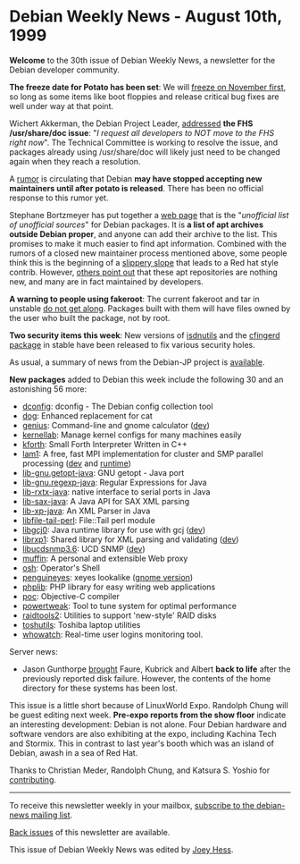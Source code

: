 
Debian Weekly News - August 10th, 1999
======================================



**Welcome** to the 30th issue of Debian Weekly News, a newsletter
for the Debian developer community.




**The freeze date for Potato has been set**: We will
[freeze on November first](https://lists.debian.org/debian-devel-announce-9908/msg00007.html), so long as some items like boot floppies and
release critical bug fixes are well under way at that point.




Wichert Akkerman, the Debian Project Leader,
[addressed](https://lists.debian.org/debian-devel-announce-9908/msg00005.html) **the FHS /usr/share/doc issue**: "*I request all developers to
NOT move to the FHS right now*". The Technical Committee is working to
resolve the issue, and packages already using /usr/share/doc will likely
just need to be changed again when they reach a resolution.





A [rumor](https://lists.debian.org/debian-devel-9908/msg00245.html)
is circulating that Debian **may have stopped accepting new maintainers until
after potato is released**. There has been no official response to this rumor
yet.




Stephane Bortzmeyer has put together a
[web
page](http://www.internatif.org/bortzmeyer/debian/apt-sources/) that is the "*unofficial list of unofficial sources*" for
Debian packages. It is **a list of apt archives outside Debian proper**,
and anyone can add their archive to the list. This promises to make it much
easier to find apt information. Combined with the rumors of a closed new
maintainer process mentioned above, some people think this is the beginning
of a [slippery slope](https://lists.debian.org/debian-devel-9908/msg00298.html) that leads to a Red hat style contrib.
However, [others point out](https://lists.debian.org/debian-devel-9908/msg00300.html) that these apt repositories are nothing new, and many are
in fact maintained by developers.




**A warning to people using fakeroot**: The current fakeroot and tar in
unstable [do not get along](https://lists.debian.org/debian-devel-9908/msg00148.html). Packages built with them will have files owned by the
user who built the package, not by root.




**Two security items this week**: New versions of
[isdnutils](https://www.debian.org/security/1999/19990807) and
the [cfingerd package](https://lists.debian.org/debian-changes-9908/msg00019.html) in stable have been released to fix various security
holes.




As usual, a summary of news from the Debian-JP project is
[available](https://www.debian.org/News/weekly/1999/30/mail#mail1).




**New packages** added to Debian this week include the following 30 and
an astonishing 56 more:



* [dconfig](https://www.debian.org/Packages/unstable/admin/dconfig.html): dconfig - The Debian config collection tool
* [dog](https://www.debian.org/Packages/unstable/text/dog.html): Enhanced replacement for cat
* [genius](https://www.debian.org/Packages/unstable/math/genius.html): Command-line and gnome calculator
 ([dev](https://www.debian.org/Packages/unstable/math/genius-dev.html))
* [kernellab](https://www.debian.org/Packages/unstable/misc/kernellab.html): Manage kernel configs for many machines easily
* [kforth](https://www.debian.org/Packages/unstable/interpreters/kforth.html): Small Forth Interpreter Written in C++
* [lam1](https://www.debian.org/News/weekly/oldurl?/Packages/unstable/libs/lam1.html): A free, fast MPI implementation for cluster and SMP parallel processing
 ([dev](https://www.debian.org/News/weekly/oldurl?/Packages/unstable/devel/lam1-dev.html) and
 [runtime](https://www.debian.org/News/weekly/oldurl?/Packages/unstable/libs/lam1-runtime.html))
* [lib-gnu.getopt-java](https://www.debian.org/Packages/unstable/devel/lib-gnu.getopt-java.html): GNU getopt - Java port
* [lib-gnu.regexp-java](https://www.debian.org/Packages/unstable/devel/lib-gnu.regexp-java.html): Regular Expressions for Java
* [lib-rxtx-java](https://www.debian.org/News/weekly/oldurl?/Packages/unstable/contrib/libs/lib-rxtx-java.html): native interface to serial ports in Java
* [lib-sax-java](https://www.debian.org/Packages/unstable/devel/lib-sax-java.html): A Java API for SAX XML parsing
* [lib-xp-java](https://www.debian.org/Packages/unstable/devel/lib-xp-java.html): An XML Parser in Java
* [libfile-tail-perl](https://www.debian.org/Packages/unstable/interpreters/libfile-tail-perl.html): File::Tail perl module
* [libgcj0](https://www.debian.org/Packages/unstable/libs/libgcj0.html): Java runtime library for use with gcj
 ([dev](https://www.debian.org/Packages/unstable/devel/libgcj0-dev.html))
* [librxp1](https://www.debian.org/Packages/unstable/libs/librxp1.html): Shared library for XML parsing and validating
 ([dev](https://www.debian.org/Packages/unstable/devel/librxp1-dev.html))
* [libucdsnmp3.6](https://www.debian.org/News/weekly/oldurl?/Packages/unstable/libs/libucdsnmp3.6.html): UCD SNMP
 ([dev](https://www.debian.org/News/weekly/oldurl?/Packages/unstable/devel/libucdsnmp3.6-dev.html))
* [muffin](https://www.debian.org/Packages/unstable/web/muffin.html): A personal and extensible Web proxy
* [osh](https://www.debian.org/Packages/unstable/shells/osh.html): Operator's Shell
* [penguineyes](https://www.debian.org/Packages/unstable/x11/penguineyes.html): xeyes lookalike
 ([gnome version](https://www.debian.org/Packages/unstable/x11/penguineyes-gnome.html))
* [phplib](https://www.debian.org/Packages/unstable/web/phplib.html): PHP library for easy writing web applications
* [poc](https://www.debian.org/News/weekly/oldurl?/Packages/unstable/devel/poc.html): Objective-C compiler
* [powertweak](https://www.debian.org/Packages/unstable/utils/powertweak.html): Tool to tune system for optimal performance
* [raidtools2](https://www.debian.org/Packages/unstable/admin/raidtools2.html): Utilities to support 'new-style' RAID disks
* [toshutils](https://www.debian.org/Packages/unstable/utils/toshutils.html): Toshiba laptop utilities
* [whowatch](https://www.debian.org/Packages/unstable/admin/whowatch.html): Real-time user logins monitoring tool.



Server news:



* Jason Gunthorpe
[brought](https://lists.debian.org/debian-devel-9908/msg00185.html)
Faure, Kubrick and Albert **back to life** after the previously reported disk
failure. However, the contents of the home directory for these systems has been
lost.



This issue is a little short because of LinuxWorld Expo. Randolph Chung will
be guest editing next week. **Pre-expo reports from the show floor** indicate
an interesting development: Debian is not alone. Four Debian hardware and
software vendors are also exhibiting at the expo, including Kachina Tech and
Stormix. This in contrast to last year's booth which was an island of Debian,
awash in a sea of Red Hat.




Thanks to Christian Meder, Randolph Chung, and Katsura S. Yoshio for
[contributing](https://www.debian.org/News/weekly/contributing).





---



 To receive this newsletter weekly in your mailbox, [subscribe to the debian-news mailing list](https://lists.debian.org/debian-news/).



[Back issues](https://www.debian.org/News/weekly/) of this newsletter are available.



This issue of Debian Weekly News was edited by [Joey Hess](mailto:dwn@debian.org).




